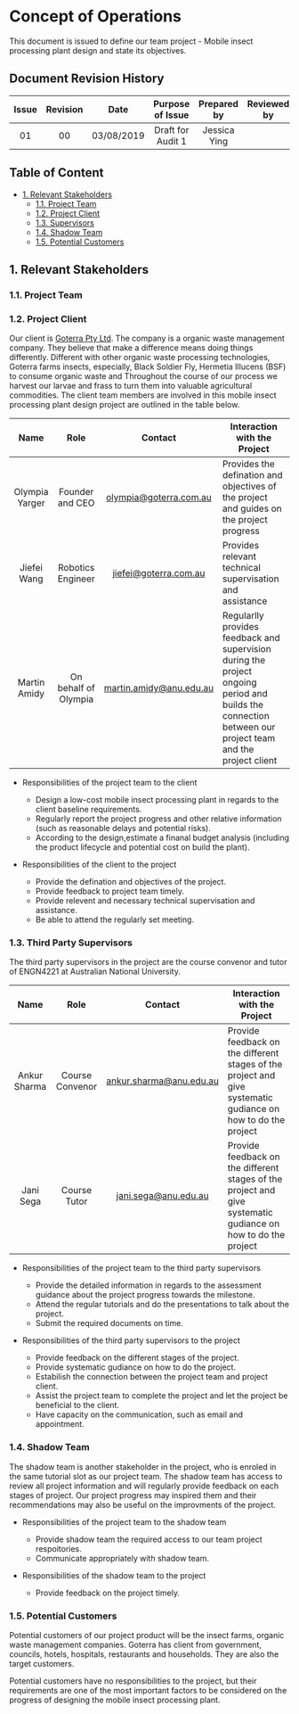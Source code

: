 # Concept of Operations 
This document is issued to define our team project - Mobile insect processing plant design and state its objectives.
## Document Revision History

| Issue            | Revision         | Date             | Purpose of Issue  | Prepared by       | Reviewed by       |
| :--------------: | :--------------: | :--------------: | :---------------: | :---------------: | :---------------: |
| 01               | 00               | 03/08/2019       | Draft for Audit 1 | Jessica Ying      |                   |

## Table of Content
- [1. Relevant Stakeholders](#1-relevant-stakeholders)
  * [1.1. Project Team](#11-project-team)
  * [1.2. Project Client](#12-project-client)
  * [1.3. Supervisors](#13-supervisors)
  * [1.4. Shadow Team](#14-shadow-team)
  * [1.5. Potential Customers](#15-potential-customers)



## 1. Relevant Stakeholders

### 1.1. Project Team 

### 1.2. Project Client

Our client is [Goterra Pty Ltd](https://www.goterra.com.au). The company is a organic waste management company. They believe that make a difference means doing things differently. Different with other organic waste processing technologies, Goterra farms insects, especially, Black Soldier Fly, Hermetia Illucens (BSF) to consume organic waste and Throughout the course of our process we harvest our larvae and frass to turn them into valuable agricultural commodities. The client team members are involved in this mobile insect processing plant design project are outlined in the table below.

| Name           | Role                  | Contact                   | Interaction with the Project                           |
| :------------: |:-------------:        | :-----:                   | ------                                                 |
| Olympia Yarger | Founder and CEO       | olympia@goterra.com.au    | Provides the defination and objectives of the project and guides on the project progress |
| Jiefei Wang    | Robotics Engineer     | jiefei@goterra.com.au     | Provides relevant technical supervisation and assistance |
| Martin Amidy   | On behalf of Olympia  | martin.amidy@anu.edu.au   | Regularlly provides feedback and supervision during the project ongoing period and builds the connection between our project team and the project client |
 
- Responsibilities of the project team to the client
  * Design a low-cost mobile insect processing plant in regards to the client baseline requirements.
  * Regularly report the project progress and other relative information (such as reasonable delays and potential risks). 
  * According to the design,estimate a finanal budget analysis (including the product lifecycle and potential cost on build the plant).   

- Responsibilities of the client to the project
  * Provide the defination and objectives of the project. 
  * Provide feedback to project team timely.
  * Provide relevent and necessary technical supervisation and assistance.
  * Be able to attend the regularly set meeting. 
 
### 1.3. Third Party Supervisors

The third party supervisors in the project are the course convenor and tutor of ENGN4221 at Australian National University. 

| Name           | Role                  | Contact                   | Interaction with the Project                           |
| :------------: |:-------------:        | :-----:                   | ------                                                 |
| Ankur Sharma   | Course Convenor       | ankur.sharma@anu.edu.au   | Provide feedback on the different stages of the project and give systematic gudiance on how to do the project |
| Jani Sega      | Course Tutor          | jani.sega@anu.edu.au      | Provide feedback on the different stages of the project and give systematic gudiance on how to do the project | 

- Responsibilities of the project team to the third party supervisors
  * Provide the detailed information in regards to the assessment guidance about the project progress towards the milestone.
  * Attend the regular tutorials and do the presentations to talk about the project.
  * Submit the required documents on time.

- Responsibilities of the third party supervisors to the project
  * Provide feedback on the different stages of the project.
  * Provide systematic gudiance on how to do the project.
  * Estabilish the connection between the project team and project client.
  * Assist the project team to complete the project and let the project be beneficial to the client.
  * Have capacity on the communication, such as email and appointment.

### 1.4. Shadow Team

The shadow team is another stakeholder in the project, who is enroled in the same tutorial slot as our project team. The shadow team has access to review all project information and will regularly provide feedback on each stages of project. Our project progress may inspired them and their recommendations may also be useful on the improvments of the project.

- Responsibilities of the project team to the shadow team
  * Provide shadow team the required access to our team project respoitories.
  * Communicate appropriately with shadow team. 

- Responsibilities of the shadow team to the project
  * Provide feedback on the project timely.

### 1.5. Potential Customers

Potential customers of our project product will be the insect farms, organic waste management companies. Goterra has client from government, councils, hotels, hospitals, restaurants and households. They are also the target customers.  

Potential customers have no responsibilities to the project, but their requirements are one of the most important factors to be considered on the progress of designing the mobile insect processing plant. 



